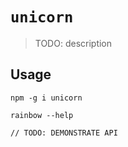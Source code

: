 # `unicorn`

> TODO: description

## Usage

```
npm -g i unicorn

rainbow --help

// TODO: DEMONSTRATE API
```
